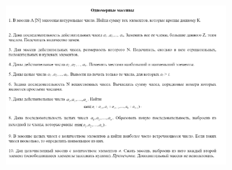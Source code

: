  ![onedimensional_tasks](https://github.com/spertsev/JavaIntroOnline/blob/master/2_Algorithmization_project/src/ru/firm/practice/onedimensional/onedimensional_tasks.png)